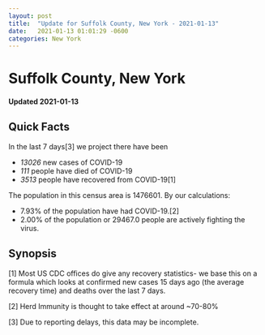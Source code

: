 ```yaml
---
layout: post
title:  "Update for Suffolk County, New York - 2021-01-13"
date:   2021-01-13 01:01:29 -0600
categories: New York
---
```


# Suffolk County, New York
#### Updated 2021-01-13

## Quick Facts

In the last 7 days[3] we project there have been
- *13026* new cases of COVID-19
- *111* people have died of COVID-19
- *3513* people have recovered from COVID-19[1]

The population in this census area is 1476601. By our calculations:
- 7.93% of the population have had COVID-19.[2]
- 2.00% of the population or 29467.0 people are actively fighting the virus.

## Synopsis




[1] Most US CDC offices do give any recovery statistics- we base this on a formula which looks at confirmed new cases
15 days ago (the average recovery time) and deaths over the last 7 days.

[2] Herd Immunity is thought to take effect at around ~70-80%

[3] Due to reporting delays, this data may be incomplete.
 
    